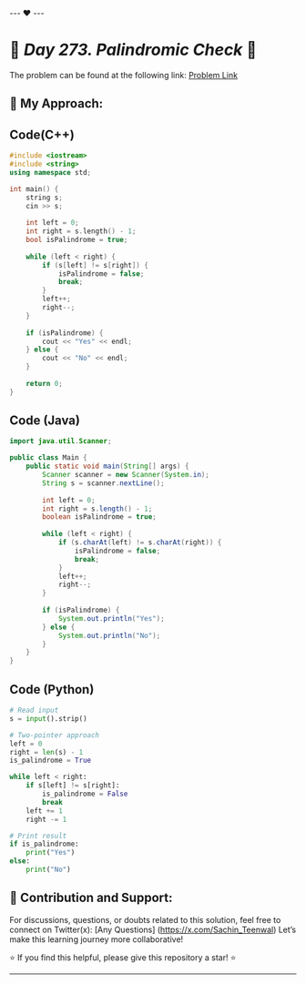 --- ❤️ ---

# 🚀 _Day 273. Palindromic Check_ 🧠


The problem can be found at the following link: [Problem Link](https://www.interviewbit.com/problems/palindromic-check/)

## 🎯 **My Approach:**


## Code(C++)
```cpp
#include <iostream>
#include <string>
using namespace std;

int main() {
    string s;
    cin >> s;
    
    int left = 0;
    int right = s.length() - 1;
    bool isPalindrome = true;
    
    while (left < right) {
        if (s[left] != s[right]) {
            isPalindrome = false;
            break;
        }
        left++;
        right--;
    }
    
    if (isPalindrome) {
        cout << "Yes" << endl;
    } else {
        cout << "No" << endl;
    }
    
    return 0;
}
```

## Code (Java)

```java
import java.util.Scanner;

public class Main {
    public static void main(String[] args) {
        Scanner scanner = new Scanner(System.in);
        String s = scanner.nextLine();
        
        int left = 0;
        int right = s.length() - 1;
        boolean isPalindrome = true;
        
        while (left < right) {
            if (s.charAt(left) != s.charAt(right)) {
                isPalindrome = false;
                break;
            }
            left++;
            right--;
        }
        
        if (isPalindrome) {
            System.out.println("Yes");
        } else {
            System.out.println("No");
        }
    }
}
```

## Code (Python)

```python
# Read input
s = input().strip()

# Two-pointer approach
left = 0
right = len(s) - 1
is_palindrome = True

while left < right:
    if s[left] != s[right]:
        is_palindrome = False
        break
    left += 1
    right -= 1

# Print result
if is_palindrome:
    print("Yes")
else:
    print("No")
```



## 🎯 **Contribution and Support:**

For discussions, questions, or doubts related to this solution, feel free to connect on Twitter(x): [Any Questions] (https://x.com/Sachin_Teenwal) Let’s make this learning journey more collaborative!

⭐ If you find this helpful, please give this repository a star! ⭐

---
